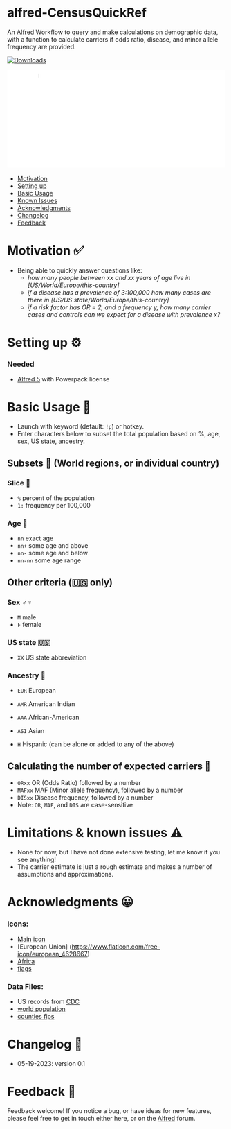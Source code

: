 # alfred-CensusQuickRef
An [Alfred](https://www.alfredapp.com/) Workflow to query and make calculations on demographic data, with a function to calculate carriers if odds ratio, disease, and minor allele frequency are provided. 


<a href="https://github.com/giovannicoppola/alfred-CensusQuickRef/releases/latest/">
<img alt="Downloads"
src="https://img.shields.io/github/downloads/giovannicoppola/alfred-CensusQuickRef/total?color=purple&label=Downloads"><br/>
</a>

![](images/alfred-CensusQuickRef.gif)

<!-- MarkdownTOC autolink="true" bracket="round" depth="3" autoanchor="true" -->

- [Motivation](#motivation)
- [Setting up](#setting-up)
- [Basic Usage](#usage)
- [Known Issues](#known-issues)
- [Acknowledgments](#acknowledgments)
- [Changelog](#changelog)
- [Feedback](#feedback)

<!-- /MarkdownTOC -->


<h1 id="motivation">Motivation ✅</h1>

- Being able to quickly answer questions like: 
	- *how many people between xx and xx years of age live in [US/World/Europe/this-country]*
	- *if a disease has a prevalence of 3:100,000 how many cases are there in [US/US state/World/Europe/this-country]*
	- *if a risk factor has OR = 2, and a frequency y, how many carrier cases and controls can we expect for a disease with prevalence x?*




<h1 id="setting-up">Setting up ⚙️</h1>

### Needed
- [Alfred 5](https://www.alfredapp.com/) with Powerpack license


<h1 id="usage">Basic Usage 📖</h1>

- Launch with keyword (default: `!p`) or hotkey.
- Enter characters below to subset the total population based on %, age, sex, US state, ancestry. 

## Subsets 🔣 (World regions, or individual country)

### Slice 🍰
- `%` percent of the population
- `1:` frequency per 100,000

### Age 🧙
- `nn` exact age
- `nn+` some age and above
- `nn-` some age and below
- `nn-nn` some age range


## Other criteria (🇺🇸 only)
### Sex ♂️♀️ 
- `M` male
- `F` female


### US state 🇺🇸
- `XX` US state abbreviation

### Ancestry 👤
- `EUR` European
- `AMR` American Indian
- `AAA` African-American
- `ASI` Asian

- `H` Hispanic (can be alone or added to any of the above)


## Calculating the number of expected carriers 🧮
- `ORxx` OR (Odds Ratio) followed by a number
- `MAFxx` MAF (Minor allele frequency), followed by a number
- `DISxx` Disease frequency, followed by a number
- Note: `OR`, `MAF`, and `DIS` are case-sensitive


<h1 id="known-issues">Limitations & known issues ⚠️</h1>

- None for now, but I have not done extensive testing, let me know if you see anything!
- The carrier estimate is just a rough estimate and makes a number of assumptions and approximations.



<h1 id="acknowledgments">Acknowledgments 😀</h1>

### Icons: 
- [Main icon](https://www.flaticon.com/free-icon/census_8709706)
- [European Union] (https://www.flaticon.com/free-icon/european_4628667)
- [Africa](https://thenounproject.com/icon/africa-146421/)
- [flags](https://flagpedia.net)

### Data Files:
- US records from [CDC](https://www.cdc.gov/nchs/nvss/bridged_race/data_documentation.htm#vintage2020)
- [world population](https://population.un.org/wpp/Download/Standard/Population/)
- [counties fips](https://github.com/kjhealy/fips-codes/blob/master/county_fips_master.csv) 




	
<h1 id="changelog">Changelog 🧰</h1>

- 05-19-2023: version 0.1


<h1 id="feedback">Feedback 🧐</h1>

Feedback welcome! If you notice a bug, or have ideas for new features, please feel free to get in touch either here, or on the [Alfred](https://www.alfredforum.com) forum. 
